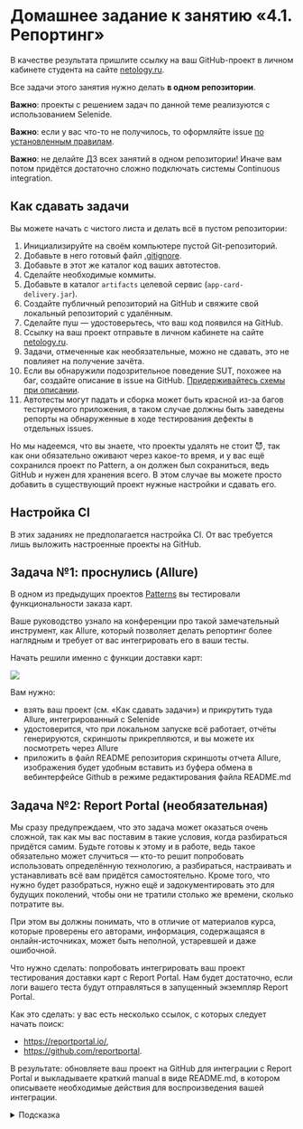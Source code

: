 # Домашнее задание к занятию «4.1. Репортинг»

В качестве результата пришлите ссылку на ваш GitHub-проект в личном кабинете студента на сайте [netology.ru](https://netology.ru).

Все задачи этого занятия нужно делать **в одном репозитории**.

**Важно**: проекты с решением задач по данной теме реализуются с использованием Selenide.

**Важно**: если у вас что-то не получилось, то оформляйте issue [по установленным правилам](../report-requirements.md).

**Важно**: не делайте ДЗ всех занятий в одном репозитории! Иначе вам потом придётся достаточно сложно подключать системы Continuous integration.

## Как сдавать задачи

Вы можете начать с чистого листа и делать всё в пустом репозитории:

1. Инициализируйте на своём компьютере пустой Git-репозиторий.
1. Добавьте в него готовый файл [.gitignore](../.gitignore).
1. Добавьте в этот же каталог код ваших автотестов.
1. Сделайте необходимые коммиты.
1. Добавьте в каталог `artifacts` целевой сервис (`app-card-delivery.jar`).
1. Создайте публичный репозиторий на GitHub и свяжите свой локальный репозиторий с удалённым.
1. Сделайте пуш — удостоверьтесь, что ваш код появился на GitHub.
1. Ссылку на ваш проект отправьте в личном кабинете на сайте [netology.ru](https://netology.ru).
1. Задачи, отмеченные как необязательные, можно не сдавать, это не повлияет на получение зачёта.
1. Если вы обнаружили подозрительное поведение SUT, похожее на баг, создайте описание в issue на GitHub. [Придерживайтесь схемы при описании](../report-requirements.md).
1. Автотесты могут падать и сборка может быть красной из-за багов тестируемого приложения, в таком случае должны быть заведены репорты на обнаруженные в ходе тестирования дефекты в отдельных issues.

Но мы надеемся, что вы знаете, что проекты удалять не стоит 😈, так как они обязательно оживают через какое-то время, и у вас ещё сохранился проект по Pattern, а он должен был сохраниться, ведь GitHub и нужен для хранения всего. В этом случае вы можете просто добавить в существующий проект нужные настройки и сдавать его.

## Настройка CI

В этих заданиях не предполагается настройка CI. От вас требуется лишь выложить настроенные проекты на GitHub.

## Задача №1: проснулись (Allure)

В одном из предыдущих проектов [Patterns](https://github.com/netology-code/aqa-homeworks/tree/master/patterns) вы тестировали функциональности заказа карт.

Ваше руководство узнало на конференции про такой замечательный инструмент, как Allure, который позволяет делать репортинг более наглядным и требует от вас интегрировать его в ваши тесты.

Начать решили именно с функции доставки карт:

![](pic/order.png)

Вам нужно:
* взять ваш проект (см. «Как сдавать задачи») и прикрутить туда Allure, интегрированный с Selenide
* удостоверится, что при локальном запуске всё работает, отчёты генерируются, скриншоты прикрепляются, и вы можете их посмотреть через Allure
* приложить в файл README репозитория скриншоты отчета Allure, изображения будет удобным вставить из буфера обмена в вебинтерфейсе Github в режиме редактирования файла README.md

## Задача №2: Report Portal (необязательная)

Мы сразу предупреждаем, что это задача может оказаться очень сложной, так как мы вас поставим в такие условия, когда разбираться придётся самим. Будьте готовы к этому и в работе, ведь такое обязательно может случиться — кто-то решит попробовать использовать определённую технологию, а разбираться, настраивать и устанавливать всё вам придётся самостоятельно. Кроме того, что нужно будет разобраться, нужно ещё и задокументировать это для будущих поколений, чтобы они не тратили столько же времени, сколько потратите вы.

При этом вы должны понимать, что в отличие от материалов курса, которые проверены его авторами, информация, содержащаяся в онлайн-источниках, может быть неполной, устаревшей и даже ошибочной.

Что нужно сделать: попробовать интегрировать ваш проект тестирования доставки карт с Report Portal. Нам будет достаточно, если логи вашего теста будут отправляться в запущенный экземпляр Report Portal.

Как это сделать: у вас есть несколько ссылок, с которых следует начать поиск:
* https://reportportal.io/,
* https://github.com/reportportal.

В результате: обновляете ваш проект на GitHub для интеграции с Report Portal и выкладываете краткий manual в виде README.md, в котором описываете необходимые действия для воспроизведения вашей интеграции.

<details>
   <summary>Подсказка</summary>

1. Достаточно часто разработчики решений предоставляют готовые Docker-файлы и даже docker-compose.yml, для того чтобы вы могли быстро развернуть сервис и попробовать его в действии.
1. Часто такое бывает, что в официальном репозитории на GitHub выкладываются примеры интеграции. Возможно, стоит посмотреть там информацию о стеке используемых вами технологий, как минимум JUnit5.
</details>
